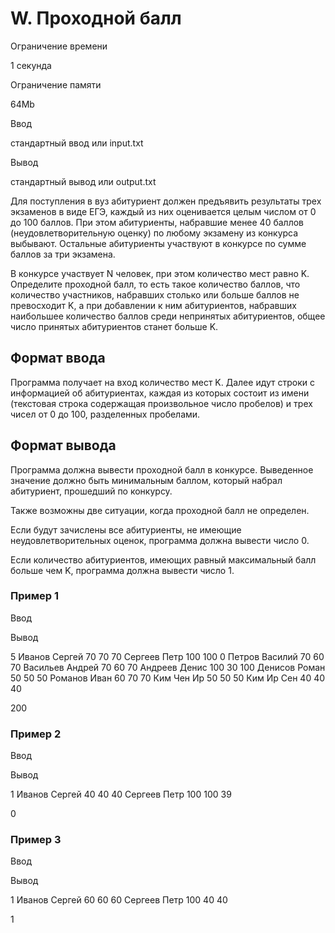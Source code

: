 W. Проходной балл
=================

Ограничение времени

1 секунда

Ограничение памяти

64Mb

Ввод

стандартный ввод или input.txt

Вывод

стандартный вывод или output.txt

Для поступления в вуз абитуриент должен предъявить результаты трех экзаменов в виде ЕГЭ, каждый из них оценивается целым числом от 0 до 100 баллов. При этом абитуриенты, набравшие менее 40 баллов (неудовлетворительную оценку) по любому экзамену из конкурса выбывают. Остальные абитуриенты участвуют в конкурсе по сумме баллов за три экзамена.

В конкурсе участвует N человек, при этом количество мест равно K. Определите проходной балл, то есть такое количество баллов, что количество участников, набравших столько или больше баллов не превосходит K, а при добавлении к ним абитуриентов, набравших наибольшее количество баллов среди непринятых абитуриентов, общее число принятых абитуриентов станет больше K.

Формат ввода
------------

Программа получает на вход количество мест K. Далее идут строки с информацией об абитуриентах, каждая из которых состоит из имени (текстовая строка содержащая произвольное число пробелов) и трех чисел от 0 до 100, разделенных пробелами.

Формат вывода
-------------

Программа должна вывести проходной балл в конкурсе. Выведенное значение должно быть минимальным баллом, который набрал абитуриент, прошедший по конкурсу.

Также возможны две ситуации, когда проходной балл не определен.

Если будут зачислены все абитуриенты, не имеющие неудовлетворительных оценок, программа должна вывести число 0.

Если количество абитуриентов, имеющих равный максимальный балл больше чем K, программа должна вывести число 1.

### Пример 1

Ввод

Вывод

5
Иванов Сергей 70 70 70
Сергеев Петр 100 100 0
Петров Василий 70 60 70
Васильев Андрей 70 60 70
Андреев Денис 100 30 100
Денисов Роман 50 50 50
Романов Иван 60 70 70
Ким Чен Ир 50 50 50
Ким Ир Сен 40 40 40

200

### Пример 2

Ввод

Вывод

1
Иванов Сергей 40 40 40
Сергеев Петр 100 100 39

0

### Пример 3

Ввод

Вывод

1
Иванов Сергей 60 60 60
Сергеев Петр 100 40 40

1
